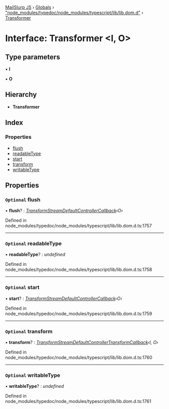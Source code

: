[MailSlurp JS](../README.md) › [Globals](../globals.md) › ["node_modules/typedoc/node_modules/typescript/lib/lib.dom.d"](../modules/_node_modules_typedoc_node_modules_typescript_lib_lib_dom_d_.md) › [Transformer](_node_modules_typedoc_node_modules_typescript_lib_lib_dom_d_.transformer.md)

# Interface: Transformer <**I, O**>

## Type parameters

▪ **I**

▪ **O**

## Hierarchy

* **Transformer**

## Index

### Properties

* [flush](_node_modules_typedoc_node_modules_typescript_lib_lib_dom_d_.transformer.md#optional-flush)
* [readableType](_node_modules_typedoc_node_modules_typescript_lib_lib_dom_d_.transformer.md#optional-readabletype)
* [start](_node_modules_typedoc_node_modules_typescript_lib_lib_dom_d_.transformer.md#optional-start)
* [transform](_node_modules_typedoc_node_modules_typescript_lib_lib_dom_d_.transformer.md#optional-transform)
* [writableType](_node_modules_typedoc_node_modules_typescript_lib_lib_dom_d_.transformer.md#optional-writabletype)

## Properties

### `Optional` flush

• **flush**? : *[TransformStreamDefaultControllerCallback](_node_modules_typedoc_node_modules_typescript_lib_lib_dom_d_.transformstreamdefaultcontrollercallback.md)‹O›*

Defined in node_modules/typedoc/node_modules/typescript/lib/lib.dom.d.ts:1757

___

### `Optional` readableType

• **readableType**? : *undefined*

Defined in node_modules/typedoc/node_modules/typescript/lib/lib.dom.d.ts:1758

___

### `Optional` start

• **start**? : *[TransformStreamDefaultControllerCallback](_node_modules_typedoc_node_modules_typescript_lib_lib_dom_d_.transformstreamdefaultcontrollercallback.md)‹O›*

Defined in node_modules/typedoc/node_modules/typescript/lib/lib.dom.d.ts:1759

___

### `Optional` transform

• **transform**? : *[TransformStreamDefaultControllerTransformCallback](_node_modules_typedoc_node_modules_typescript_lib_lib_dom_d_.transformstreamdefaultcontrollertransformcallback.md)‹I, O›*

Defined in node_modules/typedoc/node_modules/typescript/lib/lib.dom.d.ts:1760

___

### `Optional` writableType

• **writableType**? : *undefined*

Defined in node_modules/typedoc/node_modules/typescript/lib/lib.dom.d.ts:1761
